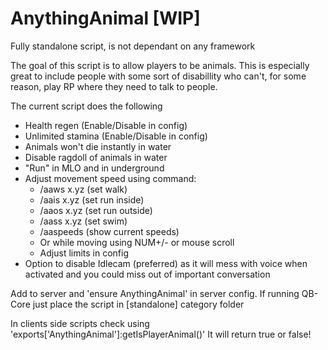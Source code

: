 # AnythingAnimal [WIP]

Fully standalone script, is not dependant on any framework

The goal of this script is to allow players to be animals. This is especially great to include people with some sort of disabillity who can't, for some reason, play RP where they need to talk to people.

The current script does the following
- Health regen (Enable/Disable in config)
- Unlimited stamina (Enable/Disable in config)
- Animals won't die instantly in water
- Disable ragdoll of animals in water
- "Run" in MLO and in underground
- Adjust movement speed using command:
  * /aaws x.yz (set walk)
  * /aais x.yz (set run inside)
  * /aaos x.yz (set run outside)
  * /aass x.yz (set swim)
  * /aaspeeds (show current speeds)
  * Or while moving using NUM+/- or mouse scroll
  * Adjust limits in config
- Option to disable Idlecam (preferred) as it will mess with voice when activated and you could miss out of important conversation

Add to server and 'ensure AnythingAnimal' in server config. 
If running QB-Core just place the script in [standalone] category folder

In clients side scripts check using 'exports['AnythingAnimal']:getIsPlayerAnimal()' It will return true or false!